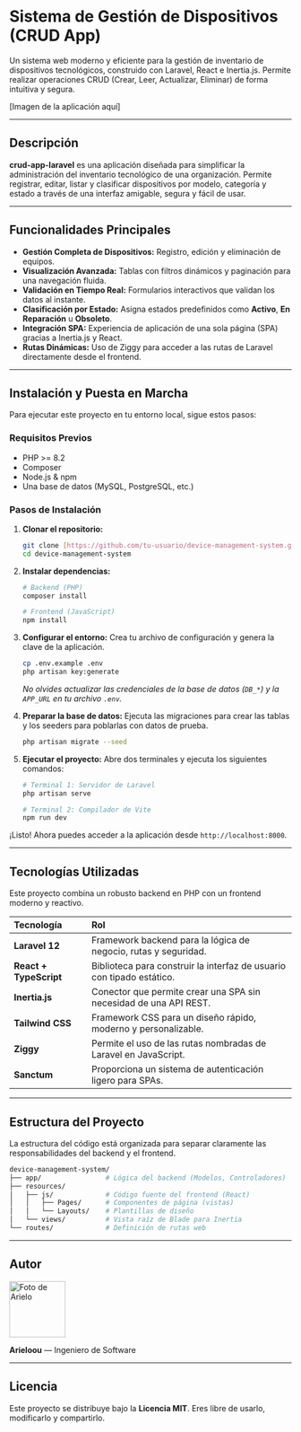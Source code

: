 # Sistema de Gestión de Dispositivos (CRUD App)

Un sistema web moderno y eficiente para la gestión de inventario de dispositivos tecnológicos, construido con Laravel, React e Inertia.js. Permite realizar operaciones CRUD (Crear, Leer, Actualizar, Eliminar) de forma intuitiva y segura.

[Imagen de la aplicación aquí]

---

## Descripción

**crud-app-laravel** es una aplicación diseñada para simplificar la administración del inventario tecnológico de una organización. Permite registrar, editar, listar y clasificar dispositivos por modelo, categoría y estado a través de una interfaz amigable, segura y fácil de usar.

---

## Funcionalidades Principales

* **Gestión Completa de Dispositivos:** Registro, edición y eliminación de equipos.
* **Visualización Avanzada:** Tablas con filtros dinámicos y paginación para una navegación fluida.
* **Validación en Tiempo Real:** Formularios interactivos que validan los datos al instante.
* **Clasificación por Estado:** Asigna estados predefinidos como **Activo**, **En Reparación** u **Obsoleto**.
* **Integración SPA:** Experiencia de aplicación de una sola página (SPA) gracias a Inertia.js y React.
* **Rutas Dinámicas:** Uso de Ziggy para acceder a las rutas de Laravel directamente desde el frontend.

---

## Instalación y Puesta en Marcha

Para ejecutar este proyecto en tu entorno local, sigue estos pasos:

### Requisitos Previos
* PHP >= 8.2
* Composer
* Node.js & npm
* Una base de datos (MySQL, PostgreSQL, etc.)

### Pasos de Instalación

1.  **Clonar el repositorio:**
    ```bash
    git clone [https://github.com/tu-usuario/device-management-system.git](https://github.com/tu-usuario/device-management-system.git)
    cd device-management-system
    ```

2.  **Instalar dependencias:**
    ```bash
    # Backend (PHP)
    composer install

    # Frontend (JavaScript)
    npm install
    ```

3.  **Configurar el entorno:**
    Crea tu archivo de configuración y genera la clave de la aplicación.
    ```bash
    cp .env.example .env
    php artisan key:generate
    ```
    *No olvides actualizar las credenciales de la base de datos (`DB_*`) y la `APP_URL` en tu archivo `.env`.*

4.  **Preparar la base de datos:**
    Ejecuta las migraciones para crear las tablas y los seeders para poblarlas con datos de prueba.
    ```bash
    php artisan migrate --seed
    ```

5.  **Ejecutar el proyecto:**
    Abre dos terminales y ejecuta los siguientes comandos:
    ```bash
    # Terminal 1: Servidor de Laravel
    php artisan serve

    # Terminal 2: Compilador de Vite
    npm run dev
    ```

¡Listo! Ahora puedes acceder a la aplicación desde `http://localhost:8000`.

---

## Tecnologías Utilizadas

Este proyecto combina un robusto backend en PHP con un frontend moderno y reactivo.

| Tecnología | Rol |
| :--- | :--- |
| **Laravel 12** | Framework backend para la lógica de negocio, rutas y seguridad. |
| **React + TypeScript** | Biblioteca para construir la interfaz de usuario con tipado estático. |
| **Inertia.js** | Conector que permite crear una SPA sin necesidad de una API REST. |
| **Tailwind CSS** | Framework CSS para un diseño rápido, moderno y personalizable. |
| **Ziggy** | Permite el uso de las rutas nombradas de Laravel en JavaScript. |
| **Sanctum** | Proporciona un sistema de autenticación ligero para SPAs. |

---

## Estructura del Proyecto

La estructura del código está organizada para separar claramente las responsabilidades del backend y el frontend.

```bash
device-management-system/
├── app/                # Lógica del backend (Modelos, Controladores)
├── resources/
│   ├── js/             # Código fuente del frontend (React)
│   │   ├── Pages/      # Componentes de página (vistas)
│   │   └── Layouts/    # Plantillas de diseño
│   └── views/          # Vista raíz de Blade para Inertia
└── routes/             # Definición de rutas web
```

---

## Autor

<img src="https://github.com/Arieloou.png" width="100" alt="Foto de Arielo">

**Arieloou** — Ingeniero de Software

---

## Licencia

Este proyecto se distribuye bajo la **Licencia MIT**. Eres libre de usarlo, modificarlo y compartirlo.

